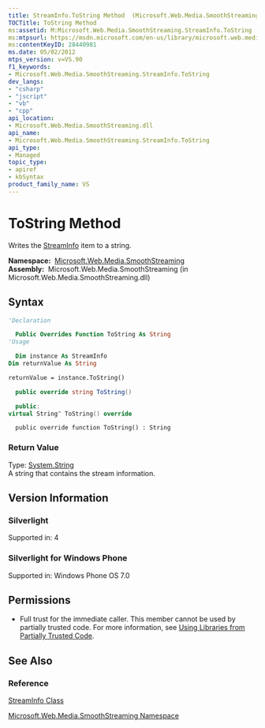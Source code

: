 ```yaml
---
title: StreamInfo.ToString Method  (Microsoft.Web.Media.SmoothStreaming)
TOCTitle: ToString Method
ms:assetid: M:Microsoft.Web.Media.SmoothStreaming.StreamInfo.ToString
ms:mtpsurl: https://msdn.microsoft.com/en-us/library/microsoft.web.media.smoothstreaming.streaminfo.tostring(v=VS.90)
ms:contentKeyID: 28440981
ms.date: 05/02/2012
mtps_version: v=VS.90
f1_keywords:
- Microsoft.Web.Media.SmoothStreaming.StreamInfo.ToString
dev_langs:
- "csharp"
- "jscript"
- "vb"
- "cpp"
api_location:
- Microsoft.Web.Media.SmoothStreaming.dll
api_name:
- Microsoft.Web.Media.SmoothStreaming.StreamInfo.ToString
api_type:
- Managed
topic_type:
- apiref
- kbSyntax
product_family_name: VS
---
```


# ToString Method

Writes the [StreamInfo](streaminfo-class-microsoft-web-media-smoothstreaming_1.md) item to a string.

**Namespace:**  [Microsoft.Web.Media.SmoothStreaming](microsoft-web-media-smoothstreaming-namespace_1.md)  
**Assembly:**  Microsoft.Web.Media.SmoothStreaming (in Microsoft.Web.Media.SmoothStreaming.dll)

## Syntax

```vb
'Declaration

  Public Overrides Function ToString As String
'Usage

  Dim instance As StreamInfo
Dim returnValue As String

returnValue = instance.ToString()
```

```csharp
  public override string ToString()
```

```cpp
  public:
virtual String^ ToString() override
```

```jscript
  public override function ToString() : String
```

### Return Value

Type: [System.String](https://msdn.microsoft.com/library/s1wwdcbf)  
A string that contains the stream information.  

## Version Information

### Silverlight

Supported in: 4  

### Silverlight for Windows Phone

Supported in: Windows Phone OS 7.0  

## Permissions

  - Full trust for the immediate caller. This member cannot be used by partially trusted code. For more information, see [Using Libraries from Partially Trusted Code](https://msdn.microsoft.com/library/8skskf63).

## See Also

### Reference

[StreamInfo Class](streaminfo-class-microsoft-web-media-smoothstreaming_1.md)

[Microsoft.Web.Media.SmoothStreaming Namespace](microsoft-web-media-smoothstreaming-namespace_1.md)

